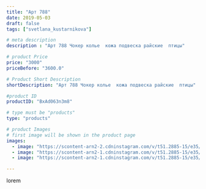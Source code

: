 ```yaml
---
title: "Арт 788"
date: 2019-05-03
draft: false
tags: ["svetlana_kustarnikova"]

# meta description
description : "Арт 788 Чокер колье  кожа подвеска райские  птицы"

# product Price
price: "3000"
priceBefore: "3600.0"

# Product Short Description
shortDescription: "Арт 788 Чокер колье  кожа подвеска райские  птицы"

#product ID
productID: "BxAd063n3m8"

# type must be "products"
type: "products"

# product Images
# first image will be shown in the product page
images:
  - image: "https://scontent-arn2-2.cdninstagram.com/v/t51.2885-15/e35/57605283_590407448123592_8922015261268926100_n.jpg?se=8&tp=1&_nc_ht=scontent-arn2-2.cdninstagram.com&_nc_cat=100&_nc_ohc=9Tl-j8-c6H4AX_aPsn6&ccb=7-4&oh=41502f5b9527f3a7e2f959fdc27e38c8&oe=6082F434&ig_cache_key=MjAzNTc1ODE5NjA2NjEzNTI0Mw%3D%3D.2-ccb7-4"
  - image: "https://scontent-arn2-1.cdninstagram.com/v/t51.2885-15/e35/57313672_135343327545626_2796650877724114569_n.jpg?se=8&tp=1&_nc_ht=scontent-arn2-1.cdninstagram.com&_nc_cat=102&_nc_ohc=dQ1xQJPVm1wAX-zW5xr&ccb=7-4&oh=373ffbddaa13945e19c703ffe6304d1a&oe=60829FAF&ig_cache_key=MjAzNTc1ODE5NjA3NDY3NTM5Ng%3D%3D.2-ccb7-4"
  - image: "https://scontent-arn2-1.cdninstagram.com/v/t51.2885-15/e35/58409339_464643394076403_4706523969605839835_n.jpg?tp=1&_nc_ht=scontent-arn2-1.cdninstagram.com&_nc_cat=103&_nc_ohc=xXcapqESkIoAX8OJ2A0&ccb=7-4&oh=569bd23d61cc0ff135d9b42b7be090dc&oe=608252D9&ig_cache_key=MjAzNTc1ODE5NjA4MzA5OTUyNw%3D%3D.2-ccb7-4"

---
```

lorem

